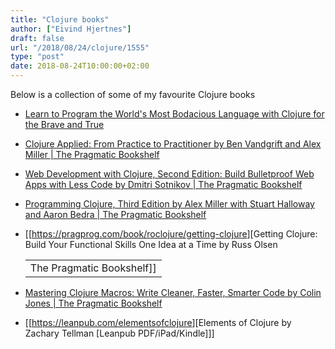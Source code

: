 ```yaml
---
title: "Clojure books"
author: ["Eivind Hjertnes"]
draft: false
url: "/2018/08/24/clojure/1555"
type: "post"
date: 2018-08-24T10:00:00+02:00
---
```


Below is a collection of some of my favourite Clojure books

-   [Learn to Program the World's Most
    Bodacious Language with Clojure for the Brave and True](https://www.braveclojure.com/)
-   [Clojure
    Applied: From Practice to Practitioner by Ben Vandgrift and Alex
    Miller | The Pragmatic Bookshelf](https://pragprog.com/book/vmclojeco/clojure-applied)
-   [Web
    Development with Clojure, Second Edition: Build Bulletproof Web Apps
    with Less Code by Dmitri Sotnikov | The Pragmatic Bookshelf](https://pragprog.com/book/dswdcloj2/web-development-with-clojure-second-edition)
-   [Programming
    Clojure, Third Edition by Alex Miller with Stuart Halloway and Aaron
    Bedra | The Pragmatic Bookshelf](https://pragprog.com/book/shcloj3/programming-clojure-third-edition)
-   [[<https://pragprog.com/book/roclojure/getting-clojure>][Getting
    Clojure: Build Your Functional Skills One Idea at a Time by Russ Olsen

    |                           |
    |---------------------------|
    | The Pragmatic Bookshelf]] |
-   [Mastering
    Clojure Macros: Write Cleaner, Faster, Smarter Code by Colin Jones |
    The Pragmatic Bookshelf](https://pragprog.com/book/cjclojure/mastering-clojure-macros)
-   [[<https://leanpub.com/elementsofclojure>][Elements of Clojure by
    Zachary Tellman [Leanpub PDF/iPad/Kindle]]]
